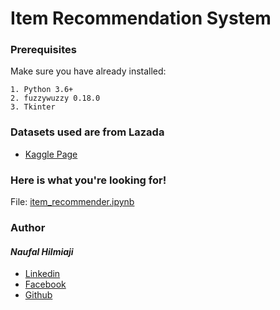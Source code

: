 # Item Recommendation System

### Prerequisites
Make sure you have already installed:

```
1. Python 3.6+
2. fuzzywuzzy 0.18.0
3. Tkinter
```
### Datasets used are from Lazada
* [Kaggle Page](https://www.kaggle.com/grikomsn/lazada-indonesian-reviews)

### Here is what you're looking for!

File: [item_recommender.ipynb](https://github.com/naufalhilmiaji/recsys_item-recommendation/blob/main/item_recommender.ipynb)

### Author
#### _Naufal Hilmiaji_
* [Linkedin](https://www.linkedin.com/in/naufalhilmiaji/)
* [Facebook](https://www.facebook.com/naufal.hilmiaji)
* [Github](https://github.com/naufalhilmiaji)
